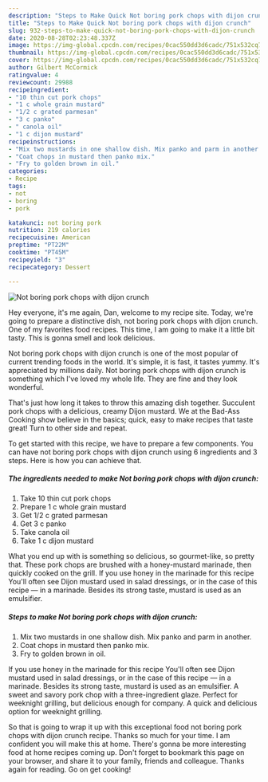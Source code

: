```yaml
---
description: "Steps to Make Quick Not boring pork chops with dijon crunch"
title: "Steps to Make Quick Not boring pork chops with dijon crunch"
slug: 932-steps-to-make-quick-not-boring-pork-chops-with-dijon-crunch
date: 2020-08-28T02:23:48.337Z
image: https://img-global.cpcdn.com/recipes/0cac550dd3d6cadc/751x532cq70/not-boring-pork-chops-with-dijon-crunch-recipe-main-photo.jpg
thumbnail: https://img-global.cpcdn.com/recipes/0cac550dd3d6cadc/751x532cq70/not-boring-pork-chops-with-dijon-crunch-recipe-main-photo.jpg
cover: https://img-global.cpcdn.com/recipes/0cac550dd3d6cadc/751x532cq70/not-boring-pork-chops-with-dijon-crunch-recipe-main-photo.jpg
author: Gilbert McCormick
ratingvalue: 4
reviewcount: 29988
recipeingredient:
- "10 thin cut pork chops"
- "1 c whole grain mustard"
- "1/2 c grated parmesan"
- "3 c panko"
- " canola oil"
- "1 c dijon mustard"
recipeinstructions:
- "Mix two mustards in one shallow dish. Mix panko and parm in another."
- "Coat chops in mustard then panko mix."
- "Fry to golden brown in oil."
categories:
- Recipe
tags:
- not
- boring
- pork

katakunci: not boring pork 
nutrition: 219 calories
recipecuisine: American
preptime: "PT22M"
cooktime: "PT45M"
recipeyield: "3"
recipecategory: Dessert

---
```



![Not boring pork chops with dijon crunch](https://img-global.cpcdn.com/recipes/0cac550dd3d6cadc/751x532cq70/not-boring-pork-chops-with-dijon-crunch-recipe-main-photo.jpg)

Hey everyone, it's me again, Dan, welcome to my recipe site. Today, we're going to prepare a distinctive dish, not boring pork chops with dijon crunch. One of my favorites food recipes. This time, I am going to make it a little bit tasty. This is gonna smell and look delicious.

Not boring pork chops with dijon crunch is one of the most popular of current trending foods in the world. It's simple, it is fast, it tastes yummy. It's appreciated by millions daily. Not boring pork chops with dijon crunch is something which I've loved my whole life. They are fine and they look wonderful.

That&#39;s just how long it takes to throw this amazing dish together. Succulent pork chops with a delicious, creamy Dijon mustard. We at the Bad-Ass Cooking show believe in the basics; quick, easy to make recipes that taste great! Turn to other side and repeat.


To get started with this recipe, we have to prepare a few components. You can have not boring pork chops with dijon crunch using 6 ingredients and 3 steps. Here is how you can achieve that.

<!--inarticleads1-->

##### The ingredients needed to make Not boring pork chops with dijon crunch:

1. Take 10 thin cut pork chops
1. Prepare 1 c whole grain mustard
1. Get 1/2 c grated parmesan
1. Get 3 c panko
1. Take  canola oil
1. Take 1 c dijon mustard


What you end up with is something so delicious, so gourmet-like, so pretty that. These pork chops are brushed with a honey-mustard marinade, then quickly cooked on the grill. If you use honey in the marinade for this recipe You&#39;ll often see Dijon mustard used in salad dressings, or in the case of this recipe — in a marinade. Besides its strong taste, mustard is used as an emulsifier. 

<!--inarticleads2-->

##### Steps to make Not boring pork chops with dijon crunch:

1. Mix two mustards in one shallow dish. Mix panko and parm in another.
1. Coat chops in mustard then panko mix.
1. Fry to golden brown in oil.


If you use honey in the marinade for this recipe You&#39;ll often see Dijon mustard used in salad dressings, or in the case of this recipe — in a marinade. Besides its strong taste, mustard is used as an emulsifier. A sweet and savory pork chop with a three-ingredient glaze. Perfect for weeknight grilling, but delicious enough for company. A quick and delicious option for weeknight grilling. 

So that is going to wrap it up with this exceptional food not boring pork chops with dijon crunch recipe. Thanks so much for your time. I am confident you will make this at home. There's gonna be more interesting food at home recipes coming up. Don't forget to bookmark this page on your browser, and share it to your family, friends and colleague. Thanks again for reading. Go on get cooking!
